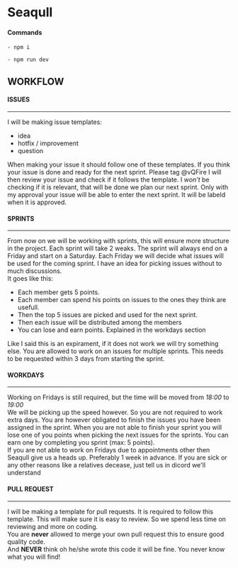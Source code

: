 # Seaqull

#### Commands 

`- npm i` 

`- npm run dev`

## WORKFLOW

#### ISSUES
___________

I will be making issue templates:
* idea
* hotfix / improvement
* question  

When making your issue it should follow one of these templates. If you think your issue is done and ready for the next sprint.
Please tag @vQFire I will then review your issue and check if it follows the template.
I *won't* be checking if it is relevant, that will be done we plan our next sprint.
Only with my approval your issue will be able to enter the next sprint. It will be labeld when it is approved.

#### SPRINTS
____________

From now on we will be working with sprints, this will ensure more structure in the project. Each sprint will take 2 weaks.
The sprint will always end on a Friday and start on a Saturday. Each Friday we will decide what issues will be used for the coming sprint.
I have an idea for picking issues without to much discussions.  
It goes like this:
* Each member gets 5 points.
* Each member can spend his points on issues to the ones they think are usefull.
* Then the top 5 issues are picked and used for the next sprint.
* Then each issue will be distributed among the members
* You can lose and earn points. Explained in the workdays section

Like I said this is an expirament, if it does not work we will try something else.
You are allowed to work on an issues for multiple sprints. This needs to be requested within 3 days from starting the sprint.

#### WORKDAYS
_____________

Working on Fridays is still required, but the time will be moved from *18:00* to *19:00*  
We will be picking up the speed however. So you are not required to work extra days.
You are however obligated to finish the issues you have been assigned in the sprint.
When you are not able to finish your sprint you will lose one of you points when picking the next issues for the sprints.
You can earn one by completing you sprint (max: 5 points).  
If you are not able to work on Fridays due to appointments other then Seaqull give us a heads up. Preferably 1 week in advance.
If you are sick or any other reasons like a relatives decease, just tell us in dicord we'll understand

#### PULL REQUEST
_________________

I will be making a template for pull requests. It is required to follow this template. This will make sure it is easy to review.
So we spend less time on reviewing and more on coding.  
You are **never** allowed to merge your own pull request this to ensure good quality code.  
And **NEVER** think oh he/she wrote this code it will be fine. You never know what you will find!
